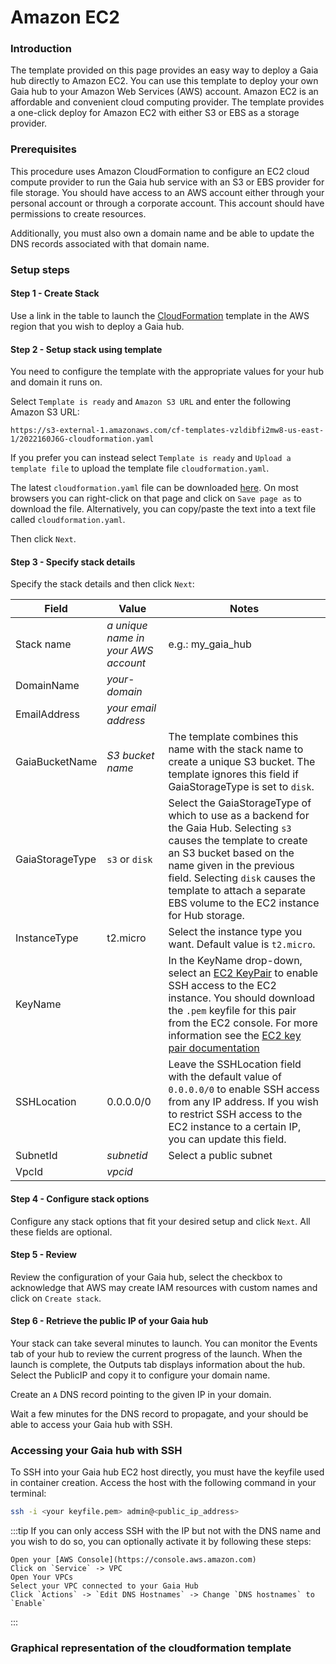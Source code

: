 # Amazon EC2

### Introduction

The template provided on this page provides an easy way to deploy a Gaia hub directly to Amazon EC2. You can use this template to deploy your own Gaia hub to your Amazon Web Services (AWS) account. Amazon EC2 is an affordable and convenient cloud computing provider. The template provides a one-click deploy for Amazon EC2 with either S3 or EBS as a storage provider.

### Prerequisites

This procedure uses Amazon CloudFormation to configure an EC2 cloud compute provider to run the Gaia hub service with an S3 or EBS provider for file storage. You should have access to an AWS account either through your personal account or through a corporate account. This account should have permissions to create resources.

Additionally, you must also own a domain name and be able to update the DNS records associated with that domain name.

### Setup steps

#### Step 1 - Create Stack

Use a link in the table to launch the [CloudFormation](https://console.aws.amazon.com/cloudformation/) template in the AWS region that you wish to deploy a Gaia hub.

#### Step 2 - Setup stack using template

You need to configure the template with the appropriate values for your hub and domain it runs on.

Select `Template is ready` and `Amazon S3 URL` and enter the following Amazon S3 URL:

```
https://s3-external-1.amazonaws.com/cf-templates-vzldibfi2mw8-us-east-1/2022160J6G-cloudformation.yaml
```

If you prefer you can instead select `Template is ready` and `Upload a template file` to upload the template file `cloudformation.yaml`.

The latest `cloudformation.yaml` file can be downloaded [here](https://raw.githubusercontent.com/stacks-network/gaia/master/deploy/cloudformation.yaml). On most browsers you can right-click on that page and click on `Save page as` to download the file. Alternatively, you can copy/paste the text into a text file called `cloudformation.yaml`.

Then click `Next`.

#### Step 3 - Specify stack details

Specify the stack details and then click `Next`:&#x20;

| Field           | Value                               | Notes                                                                                                                                                                                                                                                                                                                                                                                            |
| --------------- | ----------------------------------- | ------------------------------------------------------------------------------------------------------------------------------------------------------------------------------------------------------------------------------------------------------------------------------------------------------------------------------------------------------------------------------------------------ |
| Stack name      | _a unique name in your AWS account_ | e.g.: my\_gaia\_hub                                                                                                                                                                                                                                                                                                                                                                              |
| DomainName      | _your-domain_                       |                                                                                                                                                                                                                                                                                                                                                                                                  |
| EmailAddress    | _your email address_                |                                                                                                                                                                                                                                                                                                                                                                                                  |
| GaiaBucketName  | _S3 bucket name_                    | The template combines this name with the stack name to create a unique S3 bucket. The template ignores this field if GaiaStorageType is set to `disk`.                                                                                                                                                                                                                                           |
| GaiaStorageType | `s3` or `disk`                      | Select the GaiaStorageType of which to use as a backend for the Gaia Hub. Selecting `s3` causes the template to create an S3 bucket based on the name given in the previous field. Selecting `disk` causes the template to attach a separate EBS volume to the EC2 instance for Hub storage.                                                                                                     |
| InstanceType    | t2.micro                            | Select the instance type you want. Default value is `t2.micro`.                                                                                                                                                                                                                                                                                                                                  |
| KeyName         |                                     | In the KeyName drop-down, select an [EC2 KeyPair](https://console.aws.amazon.com/ec2/v2/home?region=us-east-1#KeyPairs:) to enable SSH access to the EC2 instance. You should download the `.pem` keyfile for this pair from the EC2 console. For more information see the [EC2 key pair documentation](https://docs.aws.amazon.com/AWSEC2/latest/UserGuide/ec2-key-pairs.html#prepare-key-pair) |
| SSHLocation     | 0.0.0.0/0                           | Leave the SSHLocation field with the default value of `0.0.0.0/0` to enable SSH access from any IP address. If you wish to restrict SSH access to the EC2 instance to a certain IP, you can update this field.                                                                                                                                                                                   |
| SubnetId        | _subnetid_                          | Select a public subnet                                                                                                                                                                                                                                                                                                                                                                           |
| VpcId           | _vpcid_                             |                                                                                                                                                                                                                                                                                                                                                                                                  |

#### Step 4 - Configure stack options

Configure any stack options that fit your desired setup and click `Next`. All these fields are optional.

#### Step 5 - Review

Review the configuration of your Gaia hub, select the checkbox to acknowledge that AWS may create IAM resources with custom names and click on `Create stack`.

#### Step 6 - Retrieve the public IP of your Gaia hub

Your stack can take several minutes to launch. You can monitor the Events tab of your hub to review the current progress of the launch. When the launch is complete, the Outputs tab displays information about the hub. Select the PublicIP and copy it to configure your domain name.

Create an `A` DNS record pointing to the given IP in your domain.

Wait a few minutes for the DNS record to propagate, and your should be able to access your Gaia hub with SSH.

### Accessing your Gaia hub with SSH

To SSH into your Gaia hub EC2 host directly, you must have the keyfile used in container creation. Access the host with the following command in your terminal:

```bash
ssh -i <your keyfile.pem> admin@<public_ip_address>
```

:::tip If you can only access SSH with the IP but not with the DNS name and you wish to do so, you can optionally activate it by following these steps:

```
Open your [AWS Console](https://console.aws.amazon.com)
Click on `Service` -> VPC
Open Your VPCs
Select your VPC connected to your Gaia Hub
Click `Actions` -> `Edit DNS Hostnames` -> Change `DNS hostnames` to `Enable`
```

:::

### Graphical representation of the cloudformation template
